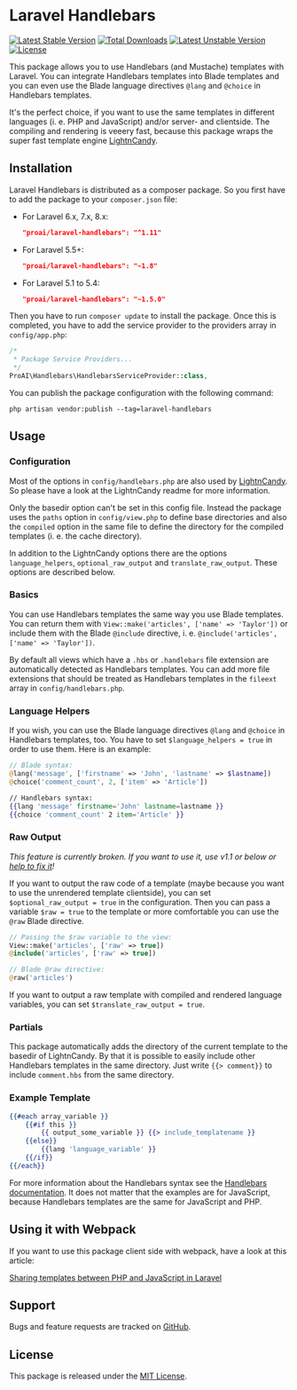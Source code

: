 # Laravel Handlebars

[![Latest Stable Version](https://poser.pugx.org/proai/laravel-handlebars/v/stable)](https://packagist.org/packages/proai/laravel-handlebars) [![Total Downloads](https://poser.pugx.org/proai/laravel-handlebars/downloads)](https://packagist.org/packages/proai/laravel-handlebars) [![Latest Unstable Version](https://poser.pugx.org/proai/laravel-handlebars/v/unstable)](https://packagist.org/packages/proai/laravel-handlebars) [![License](https://poser.pugx.org/proai/laravel-handlebars/license)](https://packagist.org/packages/proai/laravel-handlebars)

This package allows you to use Handlebars (and Mustache) templates with Laravel. You can integrate Handlebars templates into Blade templates and you can even use the Blade language directives `@lang` and `@choice` in Handlebars templates.

It's the perfect choice, if you want to use the same templates in different languages (i. e. PHP and JavaScript) and/or server- and clientside. The compiling and rendering is veeery fast, because this package wraps the super fast template engine [LightnCandy](https://github.com/zordius/lightncandy).

## Installation

Laravel Handlebars is distributed as a composer package. So you first have to add the package to your `composer.json` file:

- For Laravel 6.x, 7.x, 8.x:

    ```json
    "proai/laravel-handlebars": "^1.11"
    ```

- For Laravel 5.5+:

    ```json
    "proai/laravel-handlebars": "~1.8"
    ```

- For Laravel 5.1 to 5.4:

    ```json
    "proai/laravel-handlebars": "~1.5.0"
    ```

Then you have to run `composer update` to install the package. Once this is completed, you have to add the service provider to the providers array in `config/app.php`:

```php
/*
 * Package Service Providers...
 */
ProAI\Handlebars\HandlebarsServiceProvider::class,
```

You can publish the package configuration with the following command:

```console
php artisan vendor:publish --tag=laravel-handlebars
```

## Usage

### Configuration

Most of the options in `config/handlebars.php` are also used by [LightnCandy](https://github.com/zordius/lightncandy). So please have a look at the LightnCandy readme for more information.

Only the basedir option can't be set in this config file. Instead the package uses the `paths` option in `config/view.php` to define base directories and also the `compiled` option in the same file to define the directory for the compiled templates (i. e. the cache directory).

In addition to the LightnCandy options there are the options `language_helpers`, `optional_raw_output` and `translate_raw_output`. These options are described below.

### Basics

You can use Handlebars templates the same way you use Blade templates. You can return them with `View::make('articles', ['name' => 'Taylor'])` or include them with the Blade `@include` directive, i. e. `@include('articles', ['name' => 'Taylor'])`.

By default all views which have a `.hbs` or `.handlebars` file extension are automatically detected as Handlebars templates. You can add more file extensions that should be treated as Handlebars templates in the `fileext` array in `config/handlebars.php`.

### Language Helpers

If you wish, you can use the Blade language directives `@lang` and `@choice` in Handlebars templates, too. You have to set `$language_helpers = true` in order to use them. Here is an example:

```php
// Blade syntax:
@lang('message', ['firstname' => 'John', 'lastname' => $lastname])
@choice('comment_count', 2, ['item' => 'Article'])
```
```handlebars
// Handlebars syntax:
{{lang 'message' firstname='John' lastname=lastname }}
{{choice 'comment_count' 2 item='Article' }}
```

### Raw Output

_This feature is currently broken. If you want to use it, use v1.1 or below or [help to fix it](https://github.com/ProAI/laravel-handlebars/issues/12)!_

If you want to output the raw code of a template (maybe because you want to use the unrendered template clientside), you can set `$optional_raw_output = true` in the configuration. Then you can pass a variable `$raw = true` to the template or more comfortable you can use the `@raw` Blade directive.

```php
// Passing the $raw variable to the view:
View::make('articles', ['raw' => true])
@include('articles', ['raw' => true])
```
```php
// Blade @raw directive:
@raw('articles')
```

If you want to output a raw template with compiled and rendered language variables, you can set `$translate_raw_output = true`.

### Partials

This package automatically adds the directory of the current template to the basedir of LightnCandy. By that it is possible to easily include other Handlebars templates in the same directory. Just write `{{> comment}}` to include `comment.hbs` from the same directory.

### Example Template

```handlebars
{{#each array_variable }}
	{{#if this }}
		{{ output_some_variable }} {{> include_templatename }}
	{{else}}
		{{lang 'language_variable' }}
	{{/if}}
{{/each}}
```

For more information about the Handlebars syntax see the [Handlebars documentation](http://handlebarsjs.com). It does not matter that the examples are for JavaScript, because Handlebars templates are the same for JavaScript and PHP.

## Using it with Webpack

If you want to use this package client side with webpack, have a look at this article:

[Sharing templates between PHP and JavaScript in Laravel](https://medium.com/@greut/sharing-templates-between-php-and-javascript-in-laravel-a5e07b43be24)

## Support

Bugs and feature requests are tracked on [GitHub](https://github.com/proai/laravel-handlebars/issues).

## License

This package is released under the [MIT License](LICENSE).
